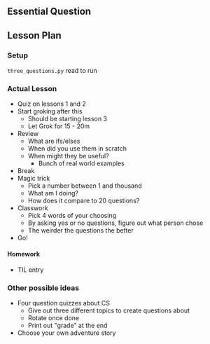 ## Essential Question

## Lesson Plan

### Setup

`three_questions.py` read to run

### Actual Lesson

- Quiz on lessons 1 and 2
- Start groking after this
    - Should be starting lesson 3
    - Let Grok for 15 - 20m
- Review
    - What are ifs/elses
    - When did you use them in scratch
    - When might they be useful?
        - Bunch of real world examples
- Break
- Magic trick
    - Pick a number between 1 and thousand
    - What am I doing?
    - How does it compare to 20 questions?
- Classwork
    - Pick 4 words of your choosing
    - By asking yes or no questions, figure out what person chose
    - The weirder the questions the better
- Go!

#### Homework

- TIL entry

### Other possible ideas

- Four question quizzes about CS
    - Give out three different topics to create questions about
    - Rotate once done
    - Print out "grade" at the end
- Choose your own adventure story
